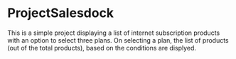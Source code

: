 # ProjectSalesdock

This is a simple project displaying a list of internet subscription products with an option to select three plans.
On selecting a plan, the list of products (out of the total products), based on the conditions are displyed.

